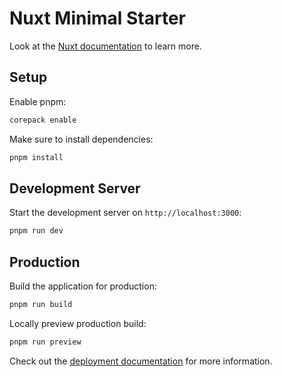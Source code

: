 # Nuxt Minimal Starter

Look at the [Nuxt documentation](https://nuxt.com/docs/getting-started/introduction) to learn more.

## Setup

Enable pnpm:

```bash
corepack enable
```

Make sure to install dependencies:

```bash
pnpm install
```

## Development Server

Start the development server on `http://localhost:3000`:

```bash
pnpm run dev
```

## Production

Build the application for production:

```bash
pnpm run build
```

Locally preview production build:

```bash
pnpm run preview
```

Check out the [deployment documentation](https://nuxt.com/docs/getting-started/deployment) for more information.
